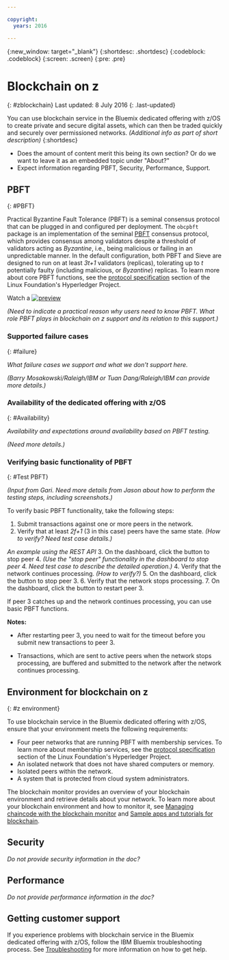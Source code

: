 ```yaml
---

copyright:
  years: 2016

---
```


{:new_window: target="_blank"}
{:shortdesc: .shortdesc}
{:codeblock: .codeblock}
{:screen: .screen}
{:pre: .pre}


# Blockchain on z
{: #zblockchain}
Last updated: 8 July 2016
{: .last-updated}



You can use blockchain service in the Bluemix dedicated offering with z/OS to create private and secure digital assets, which can then be traded quickly and securely over permissioned networks.  *(Additional info as part of short description)*
{:shortdesc}


* Does the amount of content merit this being its own section?  Or do we want to leave it as an embedded topic under "About?"
* Expect information regarding PBFT, Security, Performance, Support.


## PBFT
{: #PBFT}

Practical Byzantine Fault Tolerance (PBFT) is a seminal consensus protocol that can be plugged in and configured per deployment. The ``obcpbft`` package is an implementation of the seminal [PBFT](http://dl.acm.org/citation.cfm?id=571640 "PBFT") consensus protocol, which provides consensus among validators despite a threshold of validators acting as _Byzantine_, i.e., being malicious or failing in an unpredictable manner. In the default configuration, both PBFT and Sieve are designed to run on at least *3t+1* validators (replicas), tolerating up to *t* potentially faulty (including malicious, or *Byzantine*) replicas. To learn more about core PBFT functions, see the [protocol specification](https://github.com/hyperledger/fabric/blob/master/docs/protocol-spec.md#fabric) section of the Linux Foundation's Hyperledger Project. 

Watch a [![preview](http://img.youtube.com/vi/EKa5Gh9whgU/0.jpg)](http://www.youtube.com/watch?v=EKa5Gh9whgU)

*(Need to indicate a practical reason why users need to know PBFT. What role PBFT plays in blockchain on z support and its relation to this support.)*


### Supported failure cases
{: #failure}

*What failure cases we support and what we don't support here.*

*(Barry Mosakowski/Raleigh/IBM or Tuan Dang/Raleigh/IBM can provide more details.)*

### Availability of the dedicated offering with z/OS
{: #Availability}

*Availability and expectations around availability based on PBFT testing.*

*(Need more details.)*

### Verifying basic functionality of PBFT
{: #Test PBFT}

*(Input from Gari. Need more details from Jason about how to perform the testing steps, including screenshots.)*

To verify basic PBFT functionality, take the following steps:

1. Submit transactions against one or more peers in the network.
2. Verify that at least *2f+1* (3 in this case) peers have the same state. *(How to verify? Need test case details.)*

  *An example using the REST API*
3. On the dashboard, click the button to stop peer 4. *(Use the "stop peer" functionality in the dashboard to stop peer 4. Need test case to describe the detailed operation.)*
4. Verify that the network continues processing. *(How to verify?)*
5. On the dashboard, click the button to stop peer 3.
6. Verify that the network stops processing.
7. On the dashboard, click the button to restart peer 3.

If peer 3 catches up and the network continues processing, you can use basic PBFT functions.

**Notes:**
* After restarting peer 3, you need to wait for the timeout before you submit new transactions to peer 3.

* Transactions, which are sent to active peers when the network stops processing, are buffered and submitted to the network after the network continues processing.

## Environment for blockchain on z
{: #z environment}

To use blockchain service in the Bluemix dedicated offering with z/OS, ensure that your environment meets the following requirements:

* Four peer networks that are running PBFT with membership services. To learn more about membership services, see the [protocol specification](https://github.com/hyperledger/fabric/blob/master/docs/protocol-spec.md#fabric) section of the Linux Foundation's Hyperledger Project. 
* An isolated network that does not have shared computers or memory.
* Isolated peers within the network.
* A system that is protected from cloud system administrators.

The blockchain monitor provides an overview of your blockchain environment and retrieve details about your network. To learn more about your blockchain environment and how to monitor it, see [Managing chaincode with the blockchain monitor](https://new-console.ng.bluemix.net/docs/services/blockchain/ibmblockchainmonitor.html) and [Sample apps and tutorials for blockchain](https://new-console.ng.bluemix.net/docs/services/blockchain/ibmblockchain_tutorials.html).

## Security

*Do not provide security information in the doc?*

## Performance

*Do not provide performance information in the doc?*

## Getting customer support

If you experience problems with blockchain service in the Bluemix dedicated offering with z/OS, follow the IBM Bluemix troubleshooting process. See [Troubleshooting](https://new-console.ng.bluemix.net/docs/troubleshoot/troubleshoot.html) for more information on how to get help.
